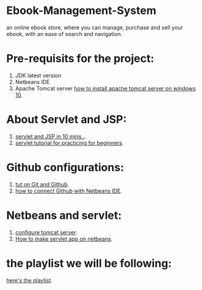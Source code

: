 # Ebook-Management-System
an online ebook store, where you can manage, purchase and sell your ebook, with an ease of search and navigation.

# Pre-requisits for the project:
1. JDK latest version
2. Netbeans IDE
3. Apache Tomcat server [how to install apache tomcat server on windows 10](https://www.youtube.com/watch?v=d8BAQ_zRmYY).

# About Servlet and JSP:
1. [servlet and JSP in 10 mins..](https://www.youtube.com/watch?v=Nsh4dhSAE7I).
2. [servlet tutorial for practicing for beginners](https://www.youtube.com/watch?v=yspln7OJjmc).

# Github configurations:
1. [tut on Git and Github](https://www.youtube.com/watch?v=Ez8F0nW6S-w).
2. [how to connect Github with Netbeans IDE](https://www.youtube.com/results?search_query=how+to+connect+github+with+netbeans+ide).

# Netbeans and servlet:
1. [configure tomcat server](https://www.youtube.com/watch?v=a6dOGqC8XLA).
2. [How to make servlet app on netbeans](https://www.youtube.com/results?search_query=how+to+create+a+servlet+in+netbeans+).

# the playlist we will be following:
[here's the playlist](https://www.youtube.com/playlist?list=PLQTYNpk8jwk33-kHcV0xdBy4L617EVnAt).
